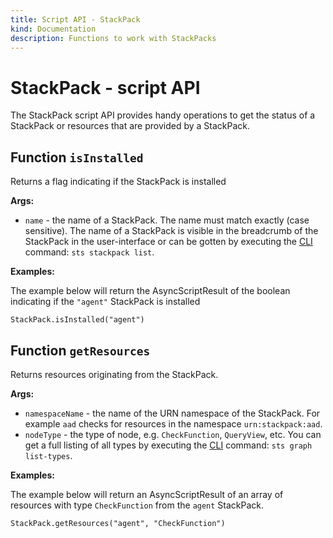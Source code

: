 ```yaml
---
title: Script API - StackPack
kind: Documentation
description: Functions to work with StackPacks
---
```


# StackPack - script API

The StackPack script API provides handy operations to get the status of a StackPack or resources that are provided by a StackPack.

## Function `isInstalled`

Returns a flag indicating if the StackPack is installed

**Args:**

* `name` - the name of a StackPack. The name must match exactly (case sensitive). The name of a StackPack is visible in the breadcrumb of the StackPack in the user-interface or can be gotten by executing the [CLI](/setup/installation/cli-install.md) command: `sts stackpack list`.

**Examples:**

The example below will return the AsyncScriptResult of the boolean indicating if the `"agent"` StackPack is installed

```text
StackPack.isInstalled("agent")
```

## Function `getResources`

Returns resources originating from the StackPack.

**Args:**

* `namespaceName` - the name of the URN namespace of the StackPack. For example `aad` checks for resources in the namespace `urn:stackpack:aad`.
* `nodeType` - the type of node, e.g. `CheckFunction`, `QueryView`, etc. You can get a full listing of all types by executing the [CLI](/setup/installation/cli-install.md) command: `sts graph list-types`.

**Examples:**

The example below will return an AsyncScriptResult of an array of resources with type `CheckFunction` from the `agent` StackPack.

```text
StackPack.getResources("agent", "CheckFunction")
```
